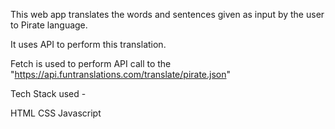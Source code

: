 This web app translates the words and sentences given as input by the user to Pirate language.

It uses API to perform this translation.

Fetch is used to perform API call to the "https://api.funtranslations.com/translate/pirate.json"

Tech Stack used -

HTML
CSS
Javascript
